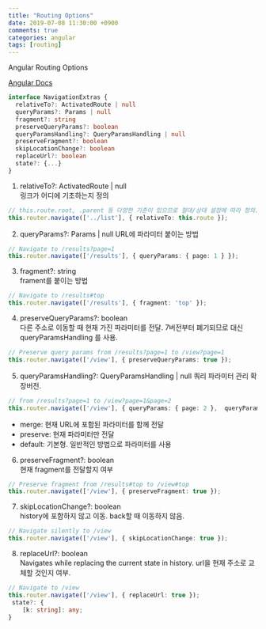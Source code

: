 ```yaml
---
title: "Routing Options"
date: 2019-07-08 11:30:00 +0900
comments: true
categories: angular
tags: [routing]
---
```




Angular Routing Options


[Angular Docs](https://angular.io/api/router/NavigationExtras)

```ts
interface NavigationExtras {
  relativeTo?: ActivatedRoute | null
  queryParams?: Params | null
  fragment?: string
  preserveQueryParams?: boolean
  queryParamsHandling?: QueryParamsHandling | null
  preserveFragment?: boolean
  skipLocationChange?: boolean
  replaceUrl?: boolean
  state?: {...}
}
```

1. relativeTo?: ActivatedRoute | null	
링크가 어디에 기초하는지 정의

```ts
// this.route.root, .parent 등 다양한 기준이 있으므로 절대/상대 설정에 따라 정의.
this.router.navigate(['../list'], { relativeTo: this.route }); 
```


 2. queryParams?: Params | null	
URL에 파라미터 붙이는 방법

```ts
// Navigate to /results?page=1
this.router.navigate(['/results'], { queryParams: { page: 1 } });
```


 3. fragment?: string	
 frament를 붙이는 방법

```ts
// Navigate to /results#top
this.router.navigate(['/results'], { fragment: 'top' });
```   
        

 4. preserveQueryParams?: boolean	
 다른 주소로 이동할 때 현재 가진 파라미터를 전달.
 7버전부터 폐기되므로 대신 queryParamsHandling 를 사용.

```ts
// Preserve query params from /results?page=1 to /view?page=1
this.router.navigate(['/view'], { preserveQueryParams: true });
```
        
        
5. queryParamsHandling?: QueryParamsHandling | null	
쿼리 파라미터 관리 확장버전.

```ts
// from /results?page=1 to /view?page=1&page=2
this.router.navigate(['/view'], { queryParams: { page: 2 },  queryParamsHandling: 'merge' });
 ```

- merge: 현재 URL에 포함된 파라미터를 함께 전달
- preserve: 현재 파라미터만 전달
- default: 기본형. 일반적인 방법으로 파라미터를 사용

 
 6. preserveFragment?: boolean	
현재 fragment를 전달할지 여부

```ts
// Preserve fragment from /results#top to /view#top
this.router.navigate(['/view'], { preserveFragment: true });
```


 7. skipLocationChange?: boolean	
 history에 포함하지 않고 이동. back할 때 이동하지 않음.

```ts
// Navigate silently to /view
this.router.navigate(['/view'], { skipLocationChange: true });
```   
        
        
 8. replaceUrl?: boolean	
Navigates while replacing the current state in history.
url을 현재 주소로 교체할 것인지 여부. 

```ts
// Navigate to /view
this.router.navigate(['/view'], { replaceUrl: true });
 state?: {
    [k: string]: any;
}	
```


